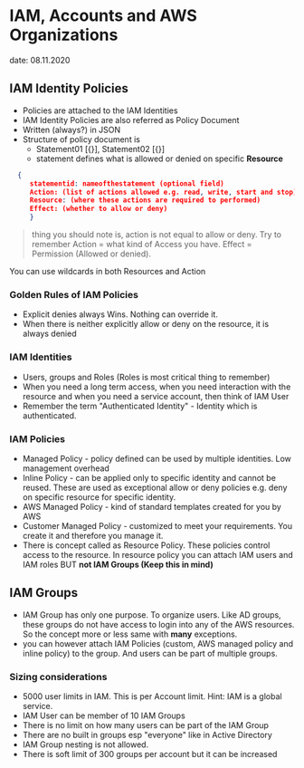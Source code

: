 # IAM, Accounts and AWS Organizations

date: 08.11.2020

## IAM Identity Policies

* Policies are attached to the IAM Identities
* IAM Identity Policies are also referred as Policy Document
* Written (always?) in JSON
* Structure of policy document is
  * Statement01 [{}], Statement02 [{}]
  * statement defines what is allowed or denied on specific **Resource**
  
```JSON
  {
     statementid: nameofthestatement (optional field)
     Action: (list of actions allowed e.g. read, write, start and stop)
     Resource: (where these actions are required to performed)
     Effect: (whether to allow or deny)
     }
```

> thing you should note is, action is not equal to allow or deny. Try to remember Action = what kind of Access you have. Effect = Permission (Allowed or denied).

You can use wildcards in both Resources and Action
### Golden Rules of IAM Policies

* Explicit denies always Wins. Nothing can override it.
* When there is neither explicitly allow or deny on the resource, it is always denied

### IAM Identities

* Users, groups and Roles (Roles is most critical thing to remember)
* When you need a long term access, when you need interaction with the resource and when you need a service account, then think of IAM User
* Remember the term "Authenticated Identity" - Identity which is authenticated.

### IAM Policies

* Managed Policy - policy defined can be used by multiple identities. Low management overhead
* Inline Policy - can be applied only to specific identity and cannot be reused. These are used as exceptional allow or deny policies e.g. deny on specific resource for specific identity.
* AWS Managed Policy - kind of standard templates created for you by AWS
* Customer Managed Policy - customized to meet your requirements. You create it and therefore you manage it.
* There is concept called as Resource Policy. These policies control access to the resource. In resource policy you can attach IAM users and IAM roles BUT **not IAM Groups (Keep this in mind)**

## IAM Groups

* IAM Group has only one purpose. To organize users. Like AD groups, these groups do not have access to login into any of the AWS resources. So the concept more or less same with **many** exceptions.
* you can however attach IAM Policies (custom, AWS managed policy and inline policy) to the group. And users can be part of multiple groups.

### Sizing considerations

* 5000 user limits in IAM. This is per Account limit. Hint: IAM is a global service.
* IAM User can be member of 10 IAM Groups
* There is no limit on how many users can be part of the IAM Group
* There are no built in groups esp "everyone" like in Active Directory
* IAM Group nesting is not allowed. 
* There is soft limit of 300 groups per account but it can be increased
